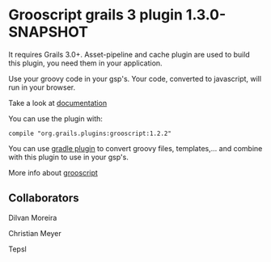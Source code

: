 Grooscript grails 3 plugin 1.3.0-SNAPSHOT
===

It requires Grails 3.0+. Asset-pipeline and cache plugin are used to build this plugin, you need
them in your application.

Use your groovy code in your gsp's. Your code, converted to javascript, will run in your browser.

Take a look at [documentation](http://grooscript.org/grails3-plugin/)

You can use the plugin with:

    compile "org.grails.plugins:grooscript:1.2.2"

You can use [gradle plugin](https://github.com/chiquitinxx/grooscript-plugins/tree/master/gradle-plugin) to convert groovy 
files, templates,... and combine with this plugin to use in your gsp's.

More info about [grooscript](http://grooscript.org/)

Collaborators
---
Dilvan Moreira

Christian Meyer

Tepsl
